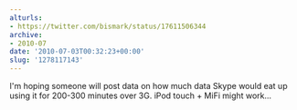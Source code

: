 ```yaml
---
alturls:
- https://twitter.com/bismark/status/17611506344
archive:
- 2010-07
date: '2010-07-03T00:32:23+00:00'
slug: '1278117143'
---
```


I'm hoping someone will post data on how much data Skype would eat up using it for 200-300 minutes over 3G. iPod touch + MiFi might work...

